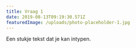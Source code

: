 ```yaml
---
title: Vraag 1
date: 2019-08-13T09:19:30.571Z
featuredImage: /uploads/photo-placeholder-1.jpg
---
```

Een stukje tekst dat je kan intypen.
